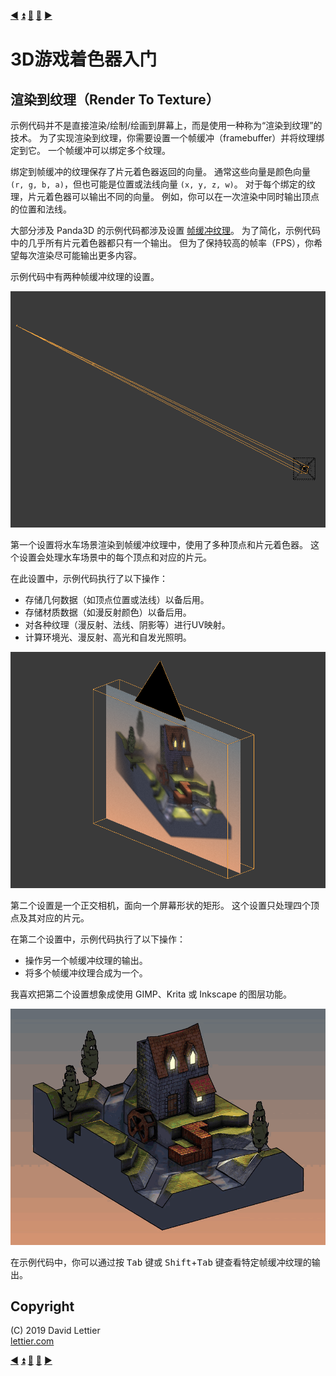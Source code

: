 [:arrow_backward:](glsl.md)
[:arrow_double_up:](../README.md)
[:arrow_up_small:](#)
[:arrow_down_small:](#copyright)
[:arrow_forward:](texturing.md)

# 3D游戏着色器入门

## 渲染到纹理（Render To Texture）

示例代码并不是直接渲染/绘制/绘画到屏幕上，而是使用一种称为“渲染到纹理”的技术。
为了实现渲染到纹理，你需要设置一个帧缓冲（framebuffer）并将纹理绑定到它。
一个帧缓冲可以绑定多个纹理。

绑定到帧缓冲的纹理保存了片元着色器返回的向量。
通常这些向量是颜色向量 `(r, g, b, a)`，但也可能是位置或法线向量 `(x, y, z, w)`。
对于每个绑定的纹理，片元着色器可以输出不同的向量。
例如，你可以在一次渲染中同时输出顶点的位置和法线。

大部分涉及 Panda3D 的示例代码都涉及设置
[帧缓冲纹理](https://www.panda3d.org/manual/?title=Render-to-Texture_and_Image_Postprocessing)。
为了简化，示例代码中的几乎所有片元着色器都只有一个输出。
但为了保持较高的帧率（FPS），你希望每次渲染尽可能输出更多内容。

示例代码中有两种帧缓冲纹理的设置。

<p align="center">
<img src="../resources/images/t3iLKhx.gif" alt="第一个帧缓冲纹理设置。" title="第一个帧缓冲纹理设置。">
</p>

第一个设置将水车场景渲染到帧缓冲纹理中，使用了多种顶点和片元着色器。
这个设置会处理水车场景中的每个顶点和对应的片元。

在此设置中，示例代码执行了以下操作：

- 存储几何数据（如顶点位置或法线）以备后用。
- 存储材质数据（如漫反射颜色）以备后用。
- 对各种纹理（漫反射、法线、阴影等）进行UV映射。
- 计算环境光、漫反射、高光和自发光照明。

<p align="center">
<img src="../resources/images/o8H6cTy.png" alt="第二个帧缓冲纹理设置。" title="第二个帧缓冲纹理设置。">
</p>

第二个设置是一个正交相机，面向一个屏幕形状的矩形。
这个设置只处理四个顶点及其对应的片元。

在第二个设置中，示例代码执行了以下操作：

- 操作另一个帧缓冲纹理的输出。
- 将多个帧缓冲纹理合成为一个。

我喜欢把第二个设置想象成使用 GIMP、Krita 或 Inkscape 的图层功能。

<p align="center">
<img src="../resources/images/L6Hwuxa.gif" alt="在帧缓冲纹理之间切换" title="在帧缓冲纹理之间切换">
</p>

在示例代码中，你可以通过按 <kbd>Tab</kbd> 键或 <kbd>Shift</kbd>+<kbd>Tab</kbd> 键查看特定帧缓冲纹理的输出。


## Copyright

(C) 2019 David Lettier
<br>
[lettier.com](https://www.lettier.com)

[:arrow_backward:](glsl.md)
[:arrow_double_up:](../README.md)
[:arrow_up_small:](#)
[:arrow_down_small:](#copyright)
[:arrow_forward:](texturing.md)
